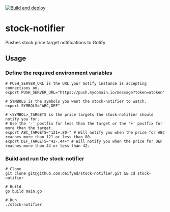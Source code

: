 [![Build and deploy](https://github.com/deifyed/stock-notifier/actions/workflows/release.yml/badge.svg)](https://github.com/deifyed/stock-notifier/actions/workflows/release.yml)
# stock-notifier
Pushes stock price target notifications to Gotify

## Usage

### Define the required environment variables
```shell
# PUSH_SERVER_URL is the URL your Gotify instance is accepting connections on.
export PUSH_SERVER_URL="https://push.mydomain.io/message?token=atoken"

# SYMBOLS is the symbols you want the stock-notifier to watch.
export SYMBOLS="ABC,DEF"

# <SYMBOL>_TARGETS is the price targets the stock-notifier should notify you for.
# Use the '-' postfix for less than the target or the '+' postfix for more than the target.
export ABC_TARGETS="121+,80-" # Will notify you when the price for ABC reaches more than 121 or less than 80.
export DEF_TARGETS="42-,44+" # Will notify you when the price for DEF reaches more than 44 or less than 42.
```

### Build and run the stock-notifier
```shell
# Clone
git clone git@github.com:deifyed/stock-notifier.git && cd stock-notifier

# Build
go build main.go

# Run
./stock-notifier
```
